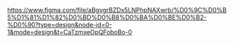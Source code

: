 https://www.figma.com/file/aBgvgrBZDx5LNPhpNAXwrb/%D0%9C%D0%B5%D1%81%D1%82%D0%BD%D0%B8%D0%BA%D0%BE%D0%B2-%D0%90?type=design&node-id=0-1&mode=design&t=CaTzmxeOpQFoboBo-0